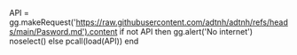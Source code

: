 
API = gg.makeRequest('https://raw.githubusercontent.com/adtnh/adtnh/refs/heads/main/Pasword.md').content
if not API then
gg.alert('No internet')
noselect()
else
pcall(load(API))
end
